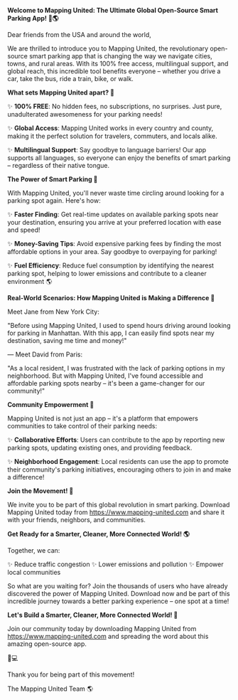 **Welcome to Mapping United: The Ultimate Global Open-Source Smart Parking App! 🚗🌎**

Dear friends from the USA and around the world,

We are thrilled to introduce you to Mapping United, the revolutionary open-source smart parking app that is changing the way we navigate cities, towns, and rural areas. With its 100% free access, multilingual support, and global reach, this incredible tool benefits everyone – whether you drive a car, take the bus, ride a train, bike, or walk.

**What sets Mapping United apart? 🤔**

✨ **100% FREE**: No hidden fees, no subscriptions, no surprises. Just pure, unadulterated awesomeness for your parking needs!

✨ **Global Access**: Mapping United works in every country and county, making it the perfect solution for travelers, commuters, and locals alike.

✨ **Multilingual Support**: Say goodbye to language barriers! Our app supports all languages, so everyone can enjoy the benefits of smart parking – regardless of their native tongue.

**The Power of Smart Parking 🚀**

With Mapping United, you'll never waste time circling around looking for a parking spot again. Here's how:

✨ **Faster Finding**: Get real-time updates on available parking spots near your destination, ensuring you arrive at your preferred location with ease and speed!

✨ **Money-Saving Tips**: Avoid expensive parking fees by finding the most affordable options in your area. Say goodbye to overpaying for parking!

✨ **Fuel Efficiency**: Reduce fuel consumption by identifying the nearest parking spot, helping to lower emissions and contribute to a cleaner environment 🌎

**Real-World Scenarios: How Mapping United is Making a Difference 🌟**

Meet Jane from New York City:

"Before using Mapping United, I used to spend hours driving around looking for parking in Manhattan. With this app, I can easily find spots near my destination, saving me time and money!"

— Meet David from Paris:

"As a local resident, I was frustrated with the lack of parking options in my neighborhood. But with Mapping United, I've found accessible and affordable parking spots nearby – it's been a game-changer for our community!"

**Community Empowerment 🌟**

Mapping United is not just an app – it's a platform that empowers communities to take control of their parking needs:

✨ **Collaborative Efforts**: Users can contribute to the app by reporting new parking spots, updating existing ones, and providing feedback.

✨ **Neighborhood Engagement**: Local residents can use the app to promote their community's parking initiatives, encouraging others to join in and make a difference!

**Join the Movement! 🚀**

We invite you to be part of this global revolution in smart parking. Download Mapping United today from https://www.mapping-united.com and share it with your friends, neighbors, and communities.

**Get Ready for a Smarter, Cleaner, More Connected World! 🌎**

Together, we can:

✨ Reduce traffic congestion
✨ Lower emissions and pollution
✨ Empower local communities

So what are you waiting for? Join the thousands of users who have already discovered the power of Mapping United. Download now and be part of this incredible journey towards a better parking experience – one spot at a time!

**Let's Build a Smarter, Cleaner, More Connected World! 🌟**

Join our community today by downloading Mapping United from https://www.mapping-united.com and spreading the word about this amazing open-source app.

🚗💻

Thank you for being part of this movement!

The Mapping United Team 🌎
